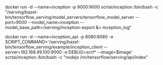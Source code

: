docker run -d --name=inception -p 9000:9000 scrtai/inception /bin/bash -c "/serving/bazel-bin/tensorflow_serving/model_servers/tensorflow_model_server --port=9000 --model_name=inception --model_base_path=/serving/inception-export &> inception_log"

docker run -d --name=inception_api -p 8080:8080 -e SCRIPT_COMMAND='/serving/bazel-bin/tensorflow_serving/example/inception_client --server=192.168.99.100:9000 -e DEBUG=scrt* --image=$image' scrtai/inception /bin/bash -c "nodejs /nn/tensorflow/serving/api/index"
